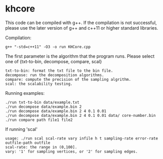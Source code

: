 # khcore

This code can be compiled with g++. If the compilation is not successful, please use the later version of g++ and c++11 or higher standard libraries.

Compilation: 

	g++ "-std=c++11" -O3 -o run KHCore.cpp

The first parameter is the algorithm that the program runs. Please select one of {txt-to-bin, decompose, compare, scal}

	txt-to-bin: format the txt file to the bin file.
	decompose: run the decomposition algorithms.
	compare: compute the precision of the sampling algrithm.
	scal: the scalability testing.

Running examples: 

	./run txt-to-bin data/example.txt
	./run decompose data/example.bin 2
	./run decompose data/example.bin 2 4 0.1 0.01
	./run decompose data/example.bin 2 4 0.1 0.01 data/ core-number.bin
	./run compare path file1 file2

If running 'scal'

	usage: ./run scal scal-rate vary infile h t sampling-rate error-rate outfile-path outfile
	scal-rate: the range in (0,100].
	vary: '1' for sampling vertices, or '2' for sampling edges.
